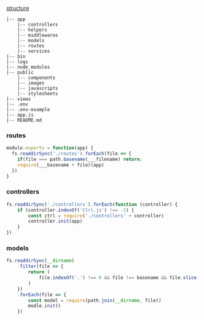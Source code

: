 [structure](ttps://stackoverflow.com/questions/5778245/expressjs-how-to-structure-an-application)

    |-- app
        |-- controllers
        |-- helpers
        |-- middlewares
        |-- models
        |-- routes
        |-- services
    |-- bin
    |-- logs
    |-- node_modules
    |-- public
        |-- components
        |-- images
        |-- javascripts
        |-- stylesheets
    |-- views
    |-- .env
    |-- .env-example
    |-- app.js
    |-- README.md

### routes

```javascript
module.exports = function(app) {
  fs.readdirSync('./routes').forEach(file => {
    if(file === path.basename(___filename) return;
    require(___basename + file)(app)
  })
}
```

### controllers

```javascript
fs.readdirSync('./controllers').forEach(function (controller) {
	if (controller.indexOf('Ctrl.js') !== -1) {
		const ctrl = require('./controllers' + controller)
		controller.init(app)
	}
})
```

### models

```javascript
fs.readdirSync(__dirname)
	.filter(file => {
		return (
			file.indexOf('.') !== 0 && file !== basename && file.slice(-3) === '.js'
		)
	})
	.forEach(file => {
		const model = require(path.join(__dirname, file))
		modle.init()
	})
```
